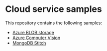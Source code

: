# Cloud service samples

This repository contains the following samples:

- [Azure BLOB storage](./azure-blob/README.md)
- [Azure Computer Vision](./azure-computer-vision/README.md)
- [MongoDB Stitch](./mongodb-stitch/README.md)
